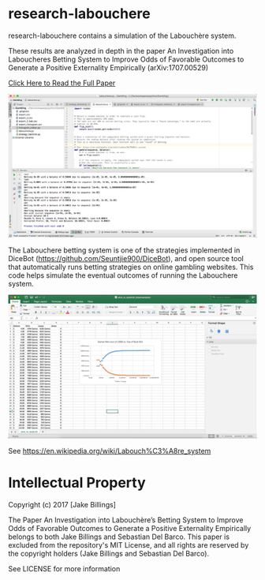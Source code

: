 # research-labouchere
research-labouchere contains a simulation of the Labouchère system.

These results are analyzed in depth in the paper An Investigation into Laboucheres Betting System to Improve Odds of Favorable Outcomes to Generate a Positive Externality Empirically (arXiv:1707.00529)

[Click Here to Read the Full Paper](https://arxiv.org/abs/1707.00529)

![screenshot](imgs/screenshot.png)

The Labouchere betting system is one of the strategies implemented in DiceBot (https://github.com/Seuntjie900/DiceBot), and open source tool that automatically runs betting strategies on online gambling websites.
This code helps simulate the eventual outcomes of running the Labouchere system.

![screenshot](imgs/screenshot_2.png)

See https://en.wikipedia.org/wiki/Labouch%C3%A8re_system

# Intellectual Property
Copyright (c) 2017 [Jake Billings]

The Paper An Investigation into Labouchère’s Betting System to Improve Odds of Favorable Outcomes to Generate a Positive Externality Empirically belongs to both Jake Billings and Sebastian Del Barco. This paper is excluded from the repository's MIT License, and all rights are reserved by the copyright holders (Jake Billings and Sebastian Del Barco).

See LICENSE for more information

